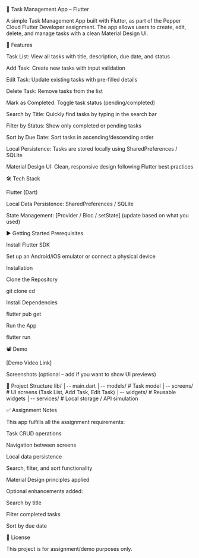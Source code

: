 📌 Task Management App – Flutter

A simple Task Management App built with Flutter, as part of the Pepper Cloud Flutter Developer assignment. The app allows users to create, edit, delete, and manage tasks with a clean Material Design UI.

🚀 Features

Task List: View all tasks with title, description, due date, and status

Add Task: Create new tasks with input validation

Edit Task: Update existing tasks with pre-filled details

Delete Task: Remove tasks from the list

Mark as Completed: Toggle task status (pending/completed)

Search by Title: Quickly find tasks by typing in the search bar

Filter by Status: Show only completed or pending tasks

Sort by Due Date: Sort tasks in ascending/descending order

Local Persistence: Tasks are stored locally using SharedPreferences / SQLite

Material Design UI: Clean, responsive design following Flutter best practices

🛠️ Tech Stack

Flutter (Dart)

Local Data Persistence: SharedPreferences / SQLite

State Management: [Provider / Bloc / setState] (update based on what you used)

▶️ Getting Started
Prerequisites

Install Flutter
 SDK

Set up an Android/iOS emulator or connect a physical device

Installation

Clone the Repository

git clone <repo-link>
cd <project-folder>


Install Dependencies

flutter pub get


Run the App

flutter run

📽 Demo

[Demo Video Link]

Screenshots (optional – add if you want to show UI previews)

📂 Project Structure
lib/
│-- main.dart
│-- models/       # Task model
│-- screens/      # UI screens (Task List, Add Task, Edit Task)
│-- widgets/      # Reusable widgets
│-- services/     # Local storage / API simulation

✅ Assignment Notes

This app fulfills all the assignment requirements:

Task CRUD operations

Navigation between screens

Local data persistence

Search, filter, and sort functionality

Material Design principles applied

Optional enhancements added:

 Search by title

 Filter completed tasks

 Sort by due date

📄 License

This project is for assignment/demo purposes only.
